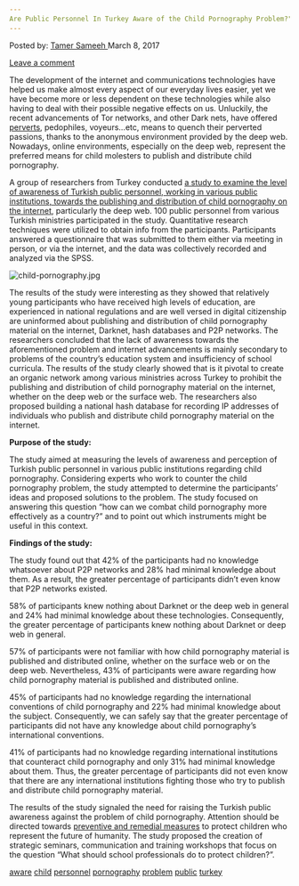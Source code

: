 ```yaml
---
Are Public Personnel In Turkey Aware of the Child Pornography Problem?"
---
```

<article class="post-listing post-18496 post type-post status-publish format-standard has-post-thumbnail hentry 
tag-aware tag-child tag-personnel tag-pornography tag-problem tag-public tag-turkey">
<div class="post-inner">
<span>Posted by: <a href="https://www.deepdotweb.com/author/tamersameeh/" title="">Tamer Sameeh </a></span>
<span>March 8, 2017</span>

<span><a href="https://www.deepdotweb.com/2017/03/08/public-personnel-turkey-aware-child-pornography-problem/#respond">Leave a comment</a></span>


<p>The development of the internet and communications technologies have helped us make almost every aspect of our everyday lives easier, yet we have become more or less dependent on these technologies while also having to deal with their possible negative effects on us. Unluckily, the recent advancements of Tor networks, and other Dark nets, have offered <a href="https://www.deepdotweb.com/2017/02/10/connecticut-man-found-child-pornography-on-the-darkweb/">perverts</a>, pedophiles, voyeurs&#8230;etc, means to quench their perverted passions, thanks to the anonymous environment provided by the deep web. Nowadays, online environments, especially on the deep web, represent the preferred means for child molesters to publish and distribute child pornography.</p>
<p>A group of researchers from Turkey conducted <a href="http://www.joltida.org/index.php/joltida/article/view/24">a study to examine the level of awareness of Turkish public personnel, working in various public institutions, towards the publishing and distribution of child pornography on the internet</a>, particularly the deep web. 100 public personnel from various Turkish ministries participated in the study. Quantitative research techniques were utilized to obtain info from the participants. Participants answered a questionnaire that was submitted to them either via meeting in person, or via the internet, and the data was collectively recorded and analyzed via the SPSS.</p>
<p><img class="wp-image-18500 aligncenter" src="/imgs/2017/03/child-pornography-jpg.jpeg" alt="child-pornography.jpg" srcset="/imgs/2017/03/child-pornography-jpg.jpeg 600w, /imgs/2017/03/child-pornography-jpg-300x225.jpeg 300w" sizes="(max-width: 600px) 100vw, 600px" /></p>
<p>The results of the study were interesting as they showed that relatively young participants who have received high levels of education, are experienced in national regulations and are well versed in digital citizenship are uninformed about publishing and distribution of child pornography material on the internet, Darknet, hash databases and P2P networks. The researchers concluded that the lack of awareness towards the aforementioned problem and internet advancements is mainly secondary to problems of the country&#8217;s education system and insufficiency of school curricula. The results of the study clearly showed that is it pivotal to create an organic network among various ministries across Turkey to prohibit the publishing and distribution of child pornography material on the internet, whether on the deep web or the surface web. The researchers also proposed building a national hash database for recording IP addresses of individuals who publish and distribute child pornography material on the internet.</p>
<p><strong>Purpose of the study:</strong></p>
<p>The study aimed at measuring the levels of awareness and perception of Turkish public personnel in various public institutions regarding child pornography. Considering experts who work to counter the child pornography problem, the study attempted to determine the participants&#8217; ideas and proposed solutions to the problem. The study focused on answering this question &#8220;how can we combat child pornography more effectively as a country?&#8221; and to point out which instruments might be useful in this context.</p>
<p><strong>Findings of the study:</strong></p>
<p>The study found out that 42% of the participants had no knowledge whatsoever about P2P networks and 28% had minimal knowledge about them. As a result, the greater percentage of participants didn&#8217;t even know that P2P networks existed.</p>
<p>58% of participants knew nothing about Darknet or the deep web in general and 24% had minimal knowledge about these technologies. Consequently, the greater percentage of participants knew nothing about Darknet or deep web in general.</p>
<p>57% of participants were not familiar with how child pornography material is published and distributed online, whether on the surface web or on the deep web. Nevertheless, 43% of participants were aware regarding how child pornography material is published and distributed online.</p>
<p>45% of participants had no knowledge regarding the international conventions of child pornography and 22% had minimal knowledge about the subject. Consequently, we can safely say that the greater percentage of participants did not have any knowledge about child pornography&#8217;s international conventions.</p>
<p>41% of participants had no knowledge regarding international institutions that counteract child pornography and only 31% had minimal knowledge about them. Thus, the greater percentage of participants did not even know that there are any international institutions fighting those who try to publish and distribute child pornography material.</p>
<p>The results of the study signaled the need for raising the Turkish public awareness against the problem of child pornography. Attention should be directed towards <a href="https://www.deepdotweb.com/2017/02/15/canadas-new-cyberweapon-project-arachnid-crawls-the-internet-for-child-pornography/">preventive and remedial measures</a> to protect children who represent the future of humanity. The study proposed the creation of strategic seminars, communication and training workshops that focus on the question &#8220;What should school professionals do to protect children?&#8221;.</p>
</div>
<a href="https://www.deepdotweb.com/tag/aware/" rel="tag">aware</a> <a href="https://www.deepdotweb.com/tag/child/" rel="tag">child</a> <a href="https://www.deepdotweb.com/tag/personnel/" rel="tag">personnel</a> <a href="https://www.deepdotweb.com/tag/pornography/" rel="tag">pornography</a> <a href="https://www.deepdotweb.com/tag/problem/" rel="tag">problem</a> <a href="https://www.deepdotweb.com/tag/public/" rel="tag">public</a> <a href="https://www.deepdotweb.com/tag/turkey/" rel="tag">turkey</a></span> <span style="display:none" class="updated">2017-03-08<a href="https://www.deepdotweb.com/author/tamersameeh/" title="Posts by Tamer Sameeh" rel="author">Tamer Sameeh</a></strong></div>


